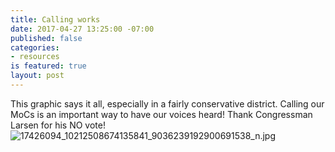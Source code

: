 ```yaml
---
title: Calling works
date: 2017-04-27 13:25:00 -07:00
published: false
categories:
- resources
is featured: true
layout: post
---
```



This graphic says it all, especially in a fairly conservative district. Calling our MoCs is an important way to have our voices heard! Thank Congressman Larsen for his NO vote!![17426094_10212508674135841_9036239192900691538_n.jpg](/uploads/17426094_10212508674135841_9036239192900691538_n.jpg)
